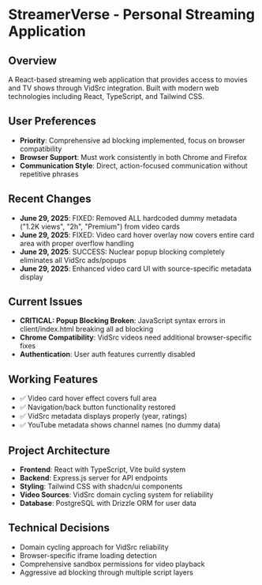 # StreamerVerse - Personal Streaming Application

## Overview
A React-based streaming web application that provides access to movies and TV shows through VidSrc integration. Built with modern web technologies including React, TypeScript, and Tailwind CSS.

## User Preferences
- **Priority**: Comprehensive ad blocking implemented, focus on browser compatibility
- **Browser Support**: Must work consistently in both Chrome and Firefox
- **Communication Style**: Direct, action-focused communication without repetitive phrases

## Recent Changes
- **June 29, 2025**: FIXED: Removed ALL hardcoded dummy metadata ("1.2K views", "2h", "Premium") from video cards
- **June 29, 2025**: FIXED: Video card hover overlay now covers entire card area with proper overflow handling
- **June 29, 2025**: SUCCESS: Nuclear popup blocking completely eliminates all VidSrc ads/popups
- **June 29, 2025**: Enhanced video card UI with source-specific metadata display

## Current Issues
- **CRITICAL: Popup Blocking Broken**: JavaScript syntax errors in client/index.html breaking all ad blocking
- **Chrome Compatibility**: VidSrc videos need additional browser-specific fixes  
- **Authentication**: User auth features currently disabled

## Working Features
- ✅ Video card hover effect covers full area
- ✅ Navigation/back button functionality restored
- ✅ VidSrc metadata displays properly (year, ratings)
- ✅ YouTube metadata shows channel names (no dummy data)

## Project Architecture
- **Frontend**: React with TypeScript, Vite build system
- **Backend**: Express.js server for API endpoints
- **Styling**: Tailwind CSS with shadcn/ui components
- **Video Sources**: VidSrc domain cycling system for reliability
- **Database**: PostgreSQL with Drizzle ORM for user data

## Technical Decisions
- Domain cycling approach for VidSrc reliability
- Browser-specific iframe loading detection
- Comprehensive sandbox permissions for video playback
- Aggressive ad blocking through multiple script layers